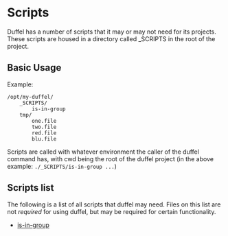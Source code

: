 # Scripts

Duffel has a number of scripts that it may or may not need for its projects. These scripts are
housed in a directory called _SCRIPTS in the root of the project.

## Basic Usage

Example:

```
/opt/my-duffel/
    _SCRIPTS/
        is-in-group
    tmp/
        one.file
        two.file
        red.file
        blu.file
```

Scripts are called with whatever environment the caller of the duffel command has, with cwd being 
the root of the duffel project (in the above example: `./_SCRIPTS/is-in-group ...`)

## Scripts list

The following is a list of all scripts that duffel may need. Files on this list are not *required* for
using duffel, but may be required for certain functionality.

* [is-in-group](is-in-group.md)

